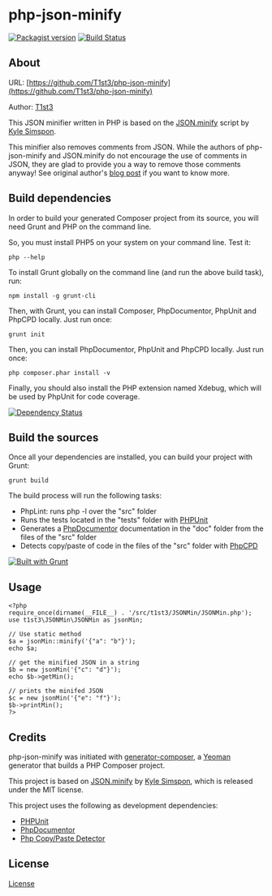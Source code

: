 php-json-minify
==============

[![Packagist version](https://img.shields.io/packagist/v/t1st3/php-json-minify.svg)](https://packagist.org/packages/t1st3/php-json-minify)
[![Build Status](https://img.shields.io/travis/T1st3/php-json-minify.svg)](https://travis-ci.org/T1st3/php-json-minify)


About
--------------

URL: [https://github.com/T1st3/php-json-minify](https://github.com/T1st3/php-json-minify)

Author: [T1st3](https://github.com/T1st3)


This JSON minifier written in PHP is based on the [JSON.minify](https://github.com/getify/JSON.minify) script by [Kyle Simspon](https://github.com/getify).

This minifier also removes comments from JSON. While the authors of php-json-minify and JSON.minify do not encourage the use of comments in JSON, they are glad to provide you a way to remove those comments anyway! 
See original author's [blog post](http://blog.getify.com/json-comments/) if you want to know more.




Build dependencies
--------------

In order to build your generated Composer project from its source, you will need Grunt and PHP on the command line.

So, you must install PHP5 on your system on your command line. Test it:

```
php --help
```


To install Grunt globally on the command line (and run the above build task), run:

```
npm install -g grunt-cli
```


Then, with Grunt, you can install Composer, PhpDocumentor, PhpUnit and PhpCPD locally. Just run once:

```
grunt init
```

Then, you can install PhpDocumentor, PhpUnit and PhpCPD locally. Just run once:

```
php composer.phar install -v
```

Finally, you should also install the PHP extension named Xdebug, which will be used by PhpUnit for code coverage.

[![Dependency Status](https://www.versioneye.com/user/projects/52f145d9ec1375e9b00001ee/badge.png)](https://www.versioneye.com/php/t1st3:php-json-minify)



Build the sources
--------------

Once all your dependencies are installed, you can build your project with Grunt:

```
grunt build
```

The build process will run the following tasks:

* PhpLint: runs php -l over the "src" folder
* Runs the tests located in the "tests" folder with [PHPUnit](http://phpunit.de/)
* Generates a [PhpDocumentor](http://phpdoc.org) documentation in the "doc" folder from the files of the "src" folder
* Detects copy/paste of code in the files of the "src" folder with [PhpCPD](https://github.com/sebastianbergmann/phpcpd)

[![Built with Grunt](https://cdn.gruntjs.com/builtwith.png)](http://gruntjs.com/)


Usage
--------------

```
<?php
require_once(dirname(__FILE__) . '/src/t1st3/JSONMin/JSONMin.php');
use t1st3\JSONMin\JSONMin as jsonMin;

// Use static method
$a = jsonMin::minify('{"a": "b"}');
echo $a;

// get the minified JSON in a string
$b = new jsonMin('{"c": "d"}');
echo $b->getMin();

// prints the minifed JSON
$c = new jsonMin('{"e": "f"}');
$b->printMin();
?>
```



Credits
--------------

php-json-minify was initiated with [generator-composer](https://github.com/T1st3/generator-composer), a [Yeoman](http://yeoman.io) generator that builds a PHP Composer project.

This project is based on [JSON.minify](https://github.com/getify/JSON.minify) by [Kyle Simspon](https://github.com/getify), which is released under the MIT license.

This project uses the following as development dependencies:

* [PHPUnit](http://phpunit.de/)
* [PhpDocumentor](http://phpdoc.org)
* [Php Copy/Paste Detector](https://github.com/sebastianbergmann/phpcpd)


License
--------------

[License](https://github.com/T1st3/php-json-minify/blob/master/LICENSE)
